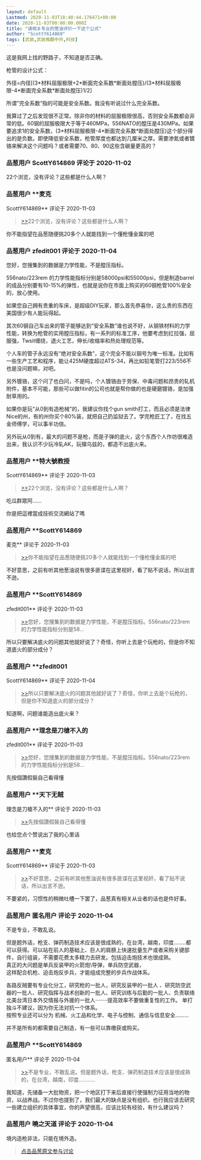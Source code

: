 ```yaml
---
layout: default
Lastmod: 2020-11-03T18:40:44.176471+00:00
date: 2020-11-03T00:00:00.000Z
title: "请相关专业的葱油评价一下这个公式"
author: "ScottY614869"
tags: [武装,武装推翻中共,科技]
---
```


这是我网上找的野路子，不知道是否正确。  
  
枪管的设计公式：  
  
外径=内径\[(3\*材料屈服极限+2\*断面完全系数\*断面处膛压)/(3\*材料屈服极限-4\*断面完全系数\*断面处膛压)1/2\]  
  
所谓”完全系数“指的可能是安全系数。我没有听说过什么完全系数。  
  
我算过了之后发现很不正常。除非你的材料的屈服极限很高，否则安全系数都会非常的低。60钢的屈服极限大于等于460MPa，556NATO的膛压是430MPa。如果要追求1的安全系数，(3\*材料屈服极限-4\*断面完全系数\*断面处膛压)这个部分得出的是负数。即使降低安全系数，枪管厚度也都达到几厘米之厚。需要渗氮或者镀铬来解决这个问题吗？或者需要70、80、90这些含碳量更高的？

            
### 品葱用户 **ScottY614869** 评论于 2020-11-02
        
22个浏览，没有评论？这些都是什么人啊？
        


            
### 品葱用户 **麦克 
ScottY614869** 评论于 2020-11-03
        
> [\>>]( "/article/item_id-530829#")22个浏览，没有评论？这些都是什么人啊？

  
  
你不能指望在品葱随便挑20多个人就能找到一个懂枪懂金属的吧
        


            
### 品葱用户 **zfedit001** 评论于 2020-11-04
        
您好，您搜集到的数据是力学性能，不是膛压指标。  
  
556nato/223rem 的力学性能指标分别是58000psi和55000psi，但是制造barrel的成品分别要有10-15%的弹性，也就是说你在市面上购买的60钢枪管100%安全的，放心使用。  
  
如果您自己拥有贵重的车床，是超级DIY玩家，那么首先恭喜你，这么贵的东西在美国很少有人能玩得起。  
  
其次60钢自己车出来的管子能够达到“安全系数”谁也说不好，从钢铁材料的力学性能，转换为枪管的实用膛压指标，有一系列的标准工序，他要考虑到扛拉强，屈服强，Twsit缠绕，退火工艺，伸长/收缩率和热处理规范等。  
  
个人车的管子永远没有“绝对安全系数”，这个完全不能以钢号为唯一标准。比如有一些生产工艺和程序，能让425M硬度超过ATS-34，再比如铅笔管打223/556不也是没问题嘛，对吧。  
  
另外镀铬，这个问了也白问，不是吗，个人镀铬由于劳保、中毒问题和昂贵的轧机附件，基本不可能，那些可以做fitin的公司也就是帮你做的也是硬磨镀铬，是加强耐草用的。  
  
如果你是玩“从0到有造枪械”的，我建议你找个gun smith打工，而且必须是法律Nice的州，有的州你买个80%装，就把自己扔监狱去了。学完枪匠工了，在找五金师傅学，可以事半功倍。  
  
另外玩从0到有，最大的问题不是枪，而是子弹的底火，这个东西个人作坊很难造出来，我认识不少玩冷轧AK，玩撺乌兹的，都造不出底火来。
        


            
### 品葱用户 **特大號教授 
ScottY614869** 评论于 2020-11-03
        
> [\>>]( "/article/item_id-530829#")22个浏览，没有评论？这些都是什么人啊？

  
  
吃瓜群眾阿……  
  
你是把這裡當成技術交流網站了嗎
        


            
### 品葱用户 **ScottY614869 
麦克** 评论于 2020-11-03
        
> [\>>]( "/article/item_id-530852#")你不能指望在品葱随便挑20多个人就能找到一个懂枪懂金属的吧

  
不好意思，之前有听其他葱油说有很多匪谍在这里视奸，看了贴不说话，所以出言不逊。
        


            
### 品葱用户 **ScottY614869 
zfedit001** 评论于 2020-11-03
        
> [\>>]( "/article/item_id-530869#")您好，您搜集到的数据是力学性能，不是膛压指标。556nato/223rem 的力学性能指标分别是58...

  
所以只要解决底火的问题其他就好说了？奇怪，你听上去是个玩枪的，但是你不知道底火的部分成分？
        


            
### 品葱用户 **zfedit001 
ScottY614869** 评论于 2020-11-04
        
> [\>>]( "/article/item_id-530941#")所以只要解决底火的问题其他就好说了？奇怪，你听上去是个玩枪的，但是你不知道底火的部分成分？

  
  
知道啊，问题谁能造出底火来？
        


            
### 品葱用户 **理念是刀槍不入的 
zfedit001** 评论于 2020-11-03
        
> [\>>]( "/article/item_id-530869#")您好，您搜集到的数据是力学性能，不是膛压指标。556nato/223rem 的力学性能指标分别是58...

  
  
先按個讚假裝自己看得懂
        


            
### 品葱用户 **天下无贼 
理念是刀槍不入的** 评论于 2020-11-03
        
> [\>>]( "/article/item_id-530962#")先按個讚假裝自己看得懂

  
  
也给您点个赞说出了我的心里话
        


            
### 品葱用户 **麦克 
ScottY614869** 评论于 2020-11-03
        
> [\>>]( "/article/item_id-530940#")不好意思，之前有听其他葱油说有很多匪谍在这里视奸，看了贴不说话，所以出言不逊。

  
  
不要紧的，习惯性的稍微吐槽一下罢了，品葱真有相关从业者的话也是件好事。
        


            
### 品葱用户 **匿名用户** 评论于 2020-11-04
        
不是专业，不敢乱说。  
  
但是题外话，枪支、弹药制造技术应该是很成熟的，在台湾，越南，印度........都可以获得。可以站在前人的基础上、巨人的肩膀上快速批量生产或者采购关键部件，自行组装，不需要花费太多精力去研发。包括迫击炮技术也很成熟。  
真正的大问题是单兵反装甲的火箭炮\\导弹，单兵防空武器，  
这样配合机枪、迫击炮反步兵，才能组成完整的步兵作战体系。  
  
各路反贼要有专业化分工，研究枪的一批人，研究反装甲的一批人 、研究防空武器的一批人、研究指挥与战术创新的一批人、研究训练与后勤的一批人、负责联络北美台湾日本外交情报与外援的一批人········提高效率不要做重复性的工作。 单打独斗不建议，因为你无法对抗一个体系。  
按照专业还可以分为 机械、火工品和化学、电子与控制、通信与信息安全.........  
  
并不是所有的都需要自己制造，有一些可以靠缴获或购买。
        


            
### 品葱用户 **ScottY614869 
匿名用户** 评论于 2020-11-04
        
> [\>>]( "/article/item_id-531239#")不是专业，不敢乱说。但是题外话，枪支、弹药制造技术应该是很成熟的，在台湾，越南，印度...........

  
我知道，先储备一大批物资，把一个地区打下来后直接行使强制力征用当地的物资，以战养战。不过你也提到了，我们最大的缺点是没有组织。也行我应该去研究一些建立组织的具体事宜，你的声望很高，应该比较有经验，有什么建议吗？
        


            
### 品葱用户 **曉之天道** 评论于 2020-11-04
        
境内造枪非法，只能在境外造。
        






> [点击品葱原文参与讨论](https://pincong.rocks/article/25796)

